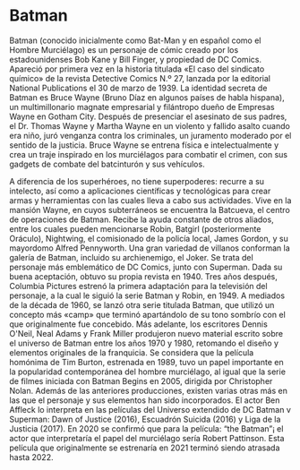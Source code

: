 # Batman

Batman (conocido inicialmente como Bat-Man y en español como el Hombre Murciélago) es un personaje de cómic creado por los estadounidenses Bob Kane y Bill Finger, 
y propiedad de DC Comics. Apareció por primera vez en la historia titulada «El caso del sindicato químico» de la revista Detective Comics N.º 27, lanzada por la 
editorial National Publications el 30 de marzo de 1939. La identidad secreta de Batman es Bruce Wayne (Bruno Díaz en algunos países de habla hispana), un multimillonario 
magnate empresarial y filántropo dueño de Empresas Wayne en Gotham City. Después de presenciar el asesinato de sus padres, el Dr. Thomas Wayne y Martha Wayne en un 
violento y fallido asalto cuando era niño, juró venganza contra los criminales, un juramento moderado por el sentido de la justicia. Bruce Wayne se entrena física e 
intelectualmente y crea un traje inspirado en los murciélagos para combatir el crimen, con sus gadgets de combate del batcinturón y sus vehículos.

A diferencia de los superhéroes, no tiene superpoderes: recurre a su intelecto, así como a aplicaciones científicas y tecnológicas para crear armas y herramientas con las
cuales lleva a cabo sus actividades. Vive en la mansión Wayne, en cuyos subterráneos se encuentra la Batcueva, el centro de operaciones de Batman. Recibe la ayuda 
constante de otros aliados, entre los cuales pueden mencionarse Robin, Batgirl (posteriormente Oráculo), Nightwing, el comisionado de la policía local, James Gordon, y su
mayordomo Alfred Pennyworth. Una gran variedad de villanos conforman la galería de Batman, incluido su archienemigo, el Joker. Se trata del personaje más emblemático de 
DC Comics, junto con Superman. Dada su buena aceptación, obtuvo su propia revista en 1940. Tres años después, Columbia Pictures estrenó la primera adaptación para la 
televisión del personaje, a la cual le siguió la serie Batman y Robin, en 1949. A mediados de la década de 1960, se lanzó otra serie titulada Batman, que utilizó un 
concepto más «camp» que terminó apartándolo de su tono sombrío con el que originalmente fue concebido. Más adelante, los escritores Dennis O'Neil, Neal Adams y Frank 
Miller produjeron nuevo material escrito sobre el universo de Batman entre los años 1970 y 1980, retomando el diseño y elementos originales de la franquicia. Se considera
que la película homónima de Tim Burton, estrenada en 1989, tuvo un papel importante en la popularidad contemporánea del hombre murciélago, al igual que la serie de filmes
iniciada con Batman Begins en 2005, dirigida por Christopher Nolan. Además de las anteriores producciones, existen varias otras más en las que el personaje y sus 
elementos han sido incorporados. El actor Ben Affleck lo interpreta en las películas del Universo extendido de DC Batman v Superman: Dawn of Justice (2016), Escuadrón 
Suicida (2016) y Liga de la Justicia (2017). En 2020 se confirmó que para la película: “the Batman”¡ el actor que interpretaría el papel del murciélago sería Robert 
Pattinson. Esta película que originalmente se estrenaría en 2021 terminó siendo atrasada hasta 2022.
